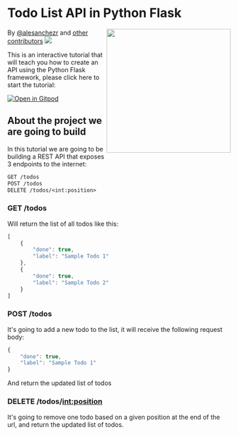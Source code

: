 # Todo List API in Python Flask

<a href="https://www.4geeksacademy.co"><img height="280" align="right" src="https://raw.githubusercontent.com/breatheco-de/python-flask-api-tutorial/3ffb90ea974146f57a3bdfd59665b4c4d5d05197/.breathecode/assets/badge.svg"></a>

<p>
    By <a href="https://twitter.com/alesanchezr">@alesanchezr</a> and <a href="https://github.com/breatheco-de/python-flask-api-tutorial/graphs/contributors">other contributors</a> <a href="https://twitter.com/alesanchezr"><img src="https://img.shields.io/twitter/follow/alesanchezr?style=social&logo=twitter" /></a>
</p>

This is an interactive tutorial that will teach you how to create an API using the Python Flask framework, please click here to start the tutorial:

[![Open in Gitpod](https://gitpod.io/button/open-in-gitpod.svg)](https://gitpod.io/#https://github.com/breatheco-de/python-flask-api-tutorial)


## About the project we are going to build

In this tutorial we are going to be building a REST API that exposes 3 endpoints to the internet:

```txt
GET /todos
POST /todos
DELETE /todos/<int:position>
```

### GET /todos

Will return the list of all todos like this:

```javascript
[
    {
        "done": true,
        "label": "Sample Todo 1"
    },
    {
        "done": true,
        "label": "Sample Todo 2"
    }
]
```

### POST /todos

It's going to add a new todo to the list, it will receive the following request body:

```javascript
{
    "done": true,
    "label": "Sample Todo 1"
}
```

And return the updated list of todos

### DELETE /todos/<int:position>

It's going to remove one todo based on a given position at the end of the url, and return the updated list of todos.

